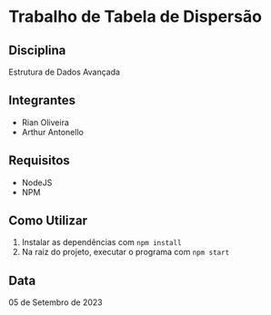 # Trabalho de Tabela de Dispersão

## Disciplina

Estrutura de Dados Avançada

## Integrantes

- Rian Oliveira
- Arthur Antonello

## Requisitos

- NodeJS
- NPM

## Como Utilizar

1. Instalar as dependências com `npm install`
2. Na raiz do projeto, executar o programa com `npm start`

## Data

05 de Setembro de 2023
